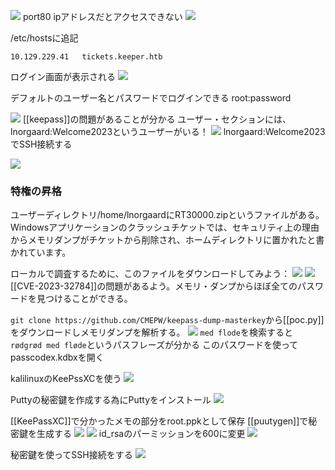 ![](../images/20230816183321.png)
port80 ipアドレスだとアクセスできない
![](../images/20230816183419.png)

/etc/hostsに追記
```
10.129.229.41   tickets.keeper.htb
```

ログイン画面が表示される
![](../images/20230816184827.png)

デフォルトのユーザー名とパスワードでログインできる
root:password

![](../images/20230816210850.png)
[[keepass]]の問題があることが分かる
ユーザー・セクションには、lnorgaard:Welcome2023というユーザーがいる！
![](../images/20230816211229.png)
lnorgaard:Welcome2023でSSH接続する

![](../images/20230816211904.png)
### 特権の昇格
ユーザーディレクトリ/home/lnorgaardにRT30000.zipというファイルがある。Windowsアプリケーションのクラッシュチケットでは、セキュリティ上の理由からメモリダンプがチケットから削除され、ホームディレクトリに置かれたと書かれています。

ローカルで調査するために、このファイルをダウンロードしてみよう：
![](../images/20230816212528.png)
![](../images/20230816212605.png)
[[CVE-2023-32784]]の問題があるよう。メモリ・ダンプからほぼ全てのパスワードを見つけることができる。

`git clone https://github.com/CMEPW/keepass-dump-masterkey`から[[poc.py]]をダウンロードしメモリダンプを解析する。
![](../images/20230816213325.png)
`med flode`を検索すると
`rødgrød med fløde`というパスフレーズが分かる
このパスワードを使ってpasscodex.kdbxを開く

kalilinuxのKeePssXCを使う
![](../images/20230816213846.png)

Puttyの秘密鍵を作成する為にPuttyをインストール
![](../images/20230816214145.png)

[[KeePassXC]]で分かったメモの部分をroot.ppkとして保存
[[puutygen]]で秘密鍵を生成する
![](../images/20230816214447.png)
![](../images/20230816214514.png)
id_rsaのパーミッションを600に変更
![](../images/20230816214609.png)

秘密鍵を使ってSSH接続をする
![](../images/20230816214710.png)

